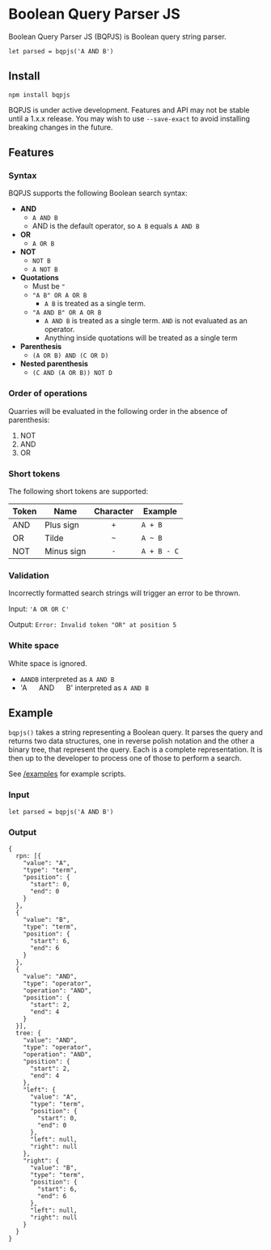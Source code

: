 # Boolean Query Parser JS

Boolean Query Parser JS (BQPJS) is Boolean query string parser.

```
let parsed = bqpjs('A AND B')
```

## Install
```
npm install bqpjs
```

BQPJS is under active development. Features and API may not be stable until a 1.x.x release. You may wish to use `--save-exact` to avoid installing breaking changes in the future.

## Features

### Syntax

BQPJS supports the following Boolean search syntax:

* **AND**
  * `A AND B`
  * AND is the default operator, so `A B` equals `A AND B`
* **OR**
  * `A OR B`
* **NOT**
  * `NOT B`
  * `A NOT B`
* **Quotations**
  * Must be `"`
  * `"A B" OR A OR B`
    *  `A B` is treated as a single term.
  * `"A AND B" OR A OR B`
    * `A AND B` is treated as a single term. `AND` is not evaluated as an operator.
    * Anything inside quotations will be treated as a single term
* **Parenthesis**
  * `(A OR B) AND (C OR D)`
* **Nested parenthesis**
  * `(C AND (A OR B)) NOT D`

### Order of operations
Quarries will be evaluated in the following order in the absence of parenthesis:
1. NOT
2. AND
3. OR

### Short tokens
The following short tokens are supported:

| Token | Name | Character | Example |
|---|---|:---:|---|
 AND | Plus sign | `+` | `A + B`
 OR | Tilde | `~` | `A ~ B`
 NOT | Minus sign | `-` | `A + B - C`

### Validation
Incorrectly formatted search strings will trigger an error to be thrown.

Input: ```'A OR OR C'```

Output: ```Error: Invalid token "OR" at position 5```

### White space
White space is ignored.
* `AANDB` interpreted as `A AND B`
* 'A&nbsp;&nbsp;&nbsp;&nbsp;&nbsp;&nbsp;AND&nbsp;&nbsp;&nbsp;&nbsp;&nbsp;&nbsp;B' interpreted as `A AND B`


## Example
`bqpjs()` takes a string representing a Boolean query. It parses the query and returns two data structures, one in reverse polish notation and the other a binary tree, that represent the query. Each is a complete representation. It is then up to the developer to process one of those to perform a search.

See [/examples](./examples) for example scripts.

### Input
```
let parsed = bqpjs('A AND B')
```

### Output

```
{
  rpn: [{
    "value": "A",
    "type": "term",
    "position": {
      "start": 0,
      "end": 0
    }
  },
  {
    "value": "B",
    "type": "term",
    "position": {
      "start": 6,
      "end": 6
    }
  },
  {
    "value": "AND",
    "type": "operator",
    "operation": "AND",
    "position": {
      "start": 2,
      "end": 4
    }
  }],
  tree: {
    "value": "AND",
    "type": "operator",
    "operation": "AND",
    "position": {
      "start": 2,
      "end": 4
    },
    "left": {
      "value": "A",
      "type": "term",
      "position": {
        "start": 0,
        "end": 0
      },
      "left": null,
      "right": null
    },
    "right": {
      "value": "B",
      "type": "term",
      "position": {
        "start": 6,
        "end": 6
      },
      "left": null,
      "right": null
    }
  }
}
```
